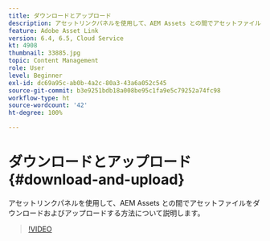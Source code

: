 ```yaml
---
title: ダウンロードとアップロード
description: アセットリンクパネルを使用して、AEM Assets との間でアセットファイルをダウンロードおよびアップロードする方法について説明します。
feature: Adobe Asset Link
version: 6.4, 6.5, Cloud Service
kt: 4908
thumbnail: 33885.jpg
topic: Content Management
role: User
level: Beginner
exl-id: dc69a95c-ab0b-4a2c-80a3-43a6a052c545
source-git-commit: b3e9251bdb18a008be95c1fa9e5c79252a74fc98
workflow-type: ht
source-wordcount: '42'
ht-degree: 100%

---
```


# ダウンロードとアップロード {#download-and-upload}

アセットリンクパネルを使用して、AEM Assets との間でアセットファイルをダウンロードおよびアップロードする方法について説明します。

>[!VIDEO](https://video.tv.adobe.com/v/33885?quality=12&learn=on)
